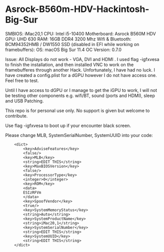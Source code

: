 # Asrock-B560m-HDV-Hackintosh-Big-Sur


SMBIOS: iMac20,1
CPU: Intel i5-10400
Motherboard: Asrock B560M HDV
GPU: UHD 630
RAM: 16GB DDR4 3200 Mhz
Wifi & Bluetooth: BCM94352HMB / DW1550 SSD (disabled in EFI while working on framebuffers):
OS: macOS Big Sur 11.4
OC Version: 0.7.0

Issue: All Displays do not work - VGA, DVI and HDMI .  I used flag -igfxvesa to finish the installation, and then installed VNC to work on the framebufferes through another Hack.  Unfortunately, I have had no luck.  I have created a config.plist for a dGPU however I do not have access one.  Feel free to test.

Until I have access to dGPU or I manage to get the iGPU to work, I will not be testing other components e.g. wifi/BT, sound (ports and HDMI), sleep and USB Patching. 

This repo is for personal use only. No support is given but welcome to contribute.

Use flag -igfxvesa to boot up if your encounter black screen.

Please change MLB, SystemSerialNumber, SystemUUID into your code:

```
	<dict>
		<key>AdviseFeatures</key>
		<false/>
		<key>MLB</key>
		<string>EDIT THIS</string>
		<key>MaxBIOSVersion</key>
		<false/>
		<key>ProcessorType</key>
		<integer>0</integer>
		<key>ROM</key>
		<data>
		ESIzRFVm
		</data>
		<key>SpoofVendor</key>
		<true/>
		<key>SystemMemoryStatus</key>
		<string>Auto</string>
		<key>SystemProductName</key>
		<string>iMac20,1</string>
		<key>SystemSerialNumber</key>
		<string>EDIT THIS</string>
		<key>SystemUUID</key>
		<string>EDIT THIS</string>
	</dict> 
